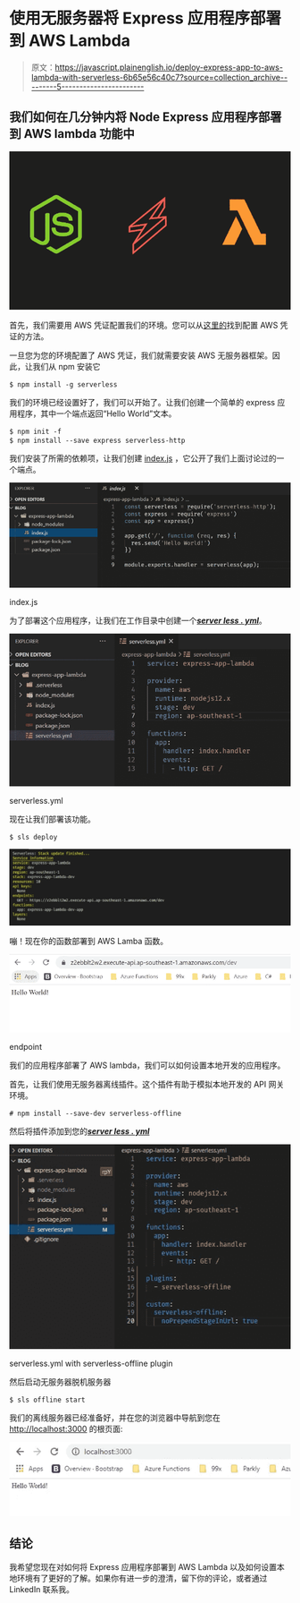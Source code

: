# 使用无服务器将 Express 应用程序部署到 AWS Lambda

> 原文：<https://javascript.plainenglish.io/deploy-express-app-to-aws-lambda-with-serverless-6b65e56c40c7?source=collection_archive---------5----------------------->

## 我们如何在几分钟内将 Node Express 应用程序部署到 AWS lambda 功能中

![](img/1d1ce4b84598a3906d16f509ef1c80df.png)

首先，我们需要用 AWS 凭证配置我们的环境。您可以从[这里的](https://www.serverless.com/framework/docs/providers/aws/guide/credentials/)找到配置 AWS 凭证的方法。

一旦您为您的环境配置了 AWS 凭证，我们就需要安装 AWS 无服务器框架。因此，让我们从 npm 安装它

```
$ npm install -g serverless
```

我们的环境已经设置好了，我们可以开始了。让我们创建一个简单的 express 应用程序，其中一个端点返回“Hello World”文本。

```
$ npm init -f
$ npm install --save express serverless-http
```

我们安装了所需的依赖项，让我们创建 [index.js](https://github.com/prahveent/blog/blob/master/express-app-lambda/index.js) ，它公开了我们上面讨论过的一个端点。

![](img/3ebbd0c4349870e3cbf84812364bfc17.png)

index.js

为了部署这个应用程序，让我们在工作目录中创建一个[***server less . yml***](https://github.com/prahveent/blog/blob/master/express-app-lambda/serverless.yml)。

![](img/b273ed689d43efb70e7370fefb6b1155.png)

serverless.yml

现在让我们部署该功能。

```
$ sls deploy
```

![](img/272d7ea73a6ba4127050f69276b45688.png)

嘣！现在你的函数部署到 AWS Lamba 函数。

![](img/810b6c2becdc23ca93442f2783f9dc4c.png)

endpoint

我们的应用程序部署了 AWS lambda，我们可以如何设置本地开发的应用程序。

首先，让我们使用无服务器离线插件。这个插件有助于模拟本地开发的 API 网关环境。

```
# npm install --save-dev serverless-offline
```

然后将插件添加到您的[***server less . yml***](https://github.com/prahveent/blog/blob/master/express-app-lambda/serverless.yml)

![](img/e181575d537772fe226712a8633bc578.png)

serverless.yml with serverless-offline plugin

然后启动无服务器脱机服务器

```
$ sls offline start
```

我们的离线服务器已经准备好，并在您的浏览器中导航到您在 [http://localhost:3000](http://localhost:3000) 的根页面:

![](img/2d72443a7b2b5b16ac4d850cfcef25dd.png)

## 结论

我希望您现在对如何将 Express 应用程序部署到 AWS Lambda 以及如何设置本地环境有了更好的了解。如果你有进一步的澄清，留下你的评论，或者通过 LinkedIn 联系我。